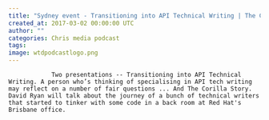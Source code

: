 ```yaml
---
title: "Sydney event - Transitioning into API Technical Writing | The Corilla story"
created_at: 2017-03-02 00:00:00 UTC
author: ""
categories: Chris media podcast
tags: 
image: wtdpodcastlogo.png
---
```


                Two presentations -- Transitioning into API Technical Writing. A person who’s thinking of specialising in API tech writing may reflect on a number of fair questions ... And The Corilla Story. David Ryan will talk about the journey of a bunch of technical writers that started to tinker with some code in a back room at Red Hat's Brisbane office.
            